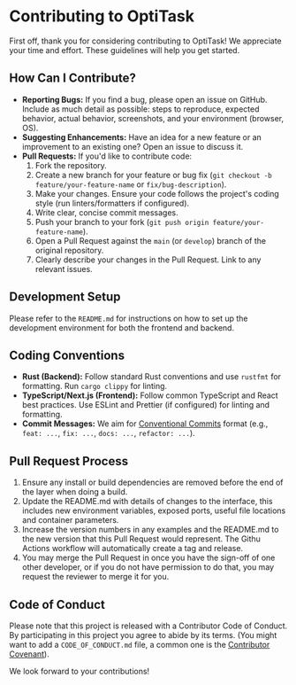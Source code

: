 # Contributing to OptiTask

First off, thank you for considering contributing to OptiTask! We appreciate your time and effort. These guidelines will help you get started.

## How Can I Contribute?

*   **Reporting Bugs:** If you find a bug, please open an issue on GitHub. Include as much detail as possible: steps to reproduce, expected behavior, actual behavior, screenshots, and your environment (browser, OS).
*   **Suggesting Enhancements:** Have an idea for a new feature or an improvement to an existing one? Open an issue to discuss it.
*   **Pull Requests:** If you'd like to contribute code:
    1.  Fork the repository.
    2.  Create a new branch for your feature or bug fix (`git checkout -b feature/your-feature-name` or `fix/bug-description`).
    3.  Make your changes. Ensure your code follows the project's coding style (run linters/formatters if configured).
    4.  Write clear, concise commit messages.
    5.  Push your branch to your fork (`git push origin feature/your-feature-name`).
    6.  Open a Pull Request against the `main` (or `develop`) branch of the original repository.
    7.  Clearly describe your changes in the Pull Request. Link to any relevant issues.

## Development Setup

Please refer to the `README.md` for instructions on how to set up the development environment for both the frontend and backend.

## Coding Conventions

*   **Rust (Backend):** Follow standard Rust conventions and use `rustfmt` for formatting. Run `cargo clippy` for linting.
*   **TypeScript/Next.js (Frontend):** Follow common TypeScript and React best practices. Use ESLint and Prettier (if configured) for linting and formatting.
*   **Commit Messages:** We aim for [Conventional Commits](https://www.conventionalcommits.org/) format (e.g., `feat: ...`, `fix: ...`, `docs: ...`, `refactor: ...`).

## Pull Request Process

1.  Ensure any install or build dependencies are removed before the end of the layer when doing a build.
2.  Update the README.md with details of changes to the interface, this includes new environment variables, exposed ports, useful file locations and container parameters.
3.  Increase the version numbers in any examples and the README.md to the new version that this Pull Request would represent. The Githu Actions workflow will automatically create a tag and release.
4.  You may merge the Pull Request in once you have the sign-off of one other developer, or if you do not have permission to do that, you may request the reviewer to merge it for you.

## Code of Conduct

Please note that this project is released with a Contributor Code of Conduct. By participating in this project you agree to abide by its terms. (You might want to add a `CODE_OF_CONDUCT.md` file, a common one is the [Contributor Covenant](https://www.contributor-covenant.org/)).

We look forward to your contributions!